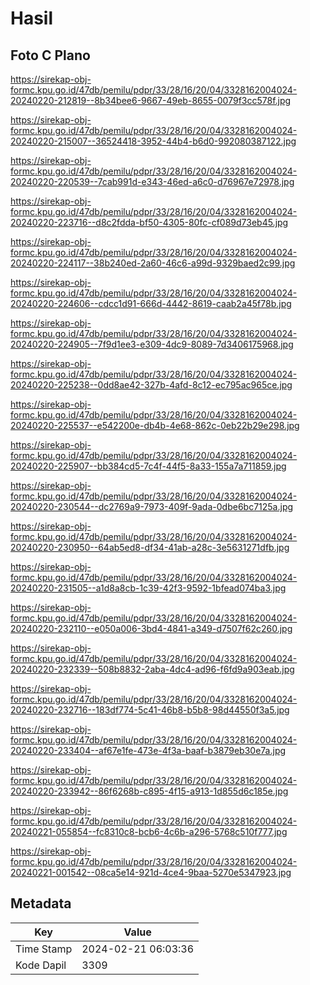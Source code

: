 # Hasil

## Foto C Plano

https://sirekap-obj-formc.kpu.go.id/47db/pemilu/pdpr/33/28/16/20/04/3328162004024-20240220-212819--8b34bee6-9667-49eb-8655-0079f3cc578f.jpg

https://sirekap-obj-formc.kpu.go.id/47db/pemilu/pdpr/33/28/16/20/04/3328162004024-20240220-215007--36524418-3952-44b4-b6d0-992080387122.jpg

https://sirekap-obj-formc.kpu.go.id/47db/pemilu/pdpr/33/28/16/20/04/3328162004024-20240220-220539--7cab991d-e343-46ed-a6c0-d76967e72978.jpg

https://sirekap-obj-formc.kpu.go.id/47db/pemilu/pdpr/33/28/16/20/04/3328162004024-20240220-223716--d8c2fdda-bf50-4305-80fc-cf089d73eb45.jpg

https://sirekap-obj-formc.kpu.go.id/47db/pemilu/pdpr/33/28/16/20/04/3328162004024-20240220-224117--38b240ed-2a60-46c6-a99d-9329baed2c99.jpg

https://sirekap-obj-formc.kpu.go.id/47db/pemilu/pdpr/33/28/16/20/04/3328162004024-20240220-224606--cdcc1d91-666d-4442-8619-caab2a45f78b.jpg

https://sirekap-obj-formc.kpu.go.id/47db/pemilu/pdpr/33/28/16/20/04/3328162004024-20240220-224905--7f9d1ee3-e309-4dc9-8089-7d3406175968.jpg

https://sirekap-obj-formc.kpu.go.id/47db/pemilu/pdpr/33/28/16/20/04/3328162004024-20240220-225238--0dd8ae42-327b-4afd-8c12-ec795ac965ce.jpg

https://sirekap-obj-formc.kpu.go.id/47db/pemilu/pdpr/33/28/16/20/04/3328162004024-20240220-225537--e542200e-db4b-4e68-862c-0eb22b29e298.jpg

https://sirekap-obj-formc.kpu.go.id/47db/pemilu/pdpr/33/28/16/20/04/3328162004024-20240220-225907--bb384cd5-7c4f-44f5-8a33-155a7a711859.jpg

https://sirekap-obj-formc.kpu.go.id/47db/pemilu/pdpr/33/28/16/20/04/3328162004024-20240220-230544--dc2769a9-7973-409f-9ada-0dbe6bc7125a.jpg

https://sirekap-obj-formc.kpu.go.id/47db/pemilu/pdpr/33/28/16/20/04/3328162004024-20240220-230950--64ab5ed8-df34-41ab-a28c-3e5631271dfb.jpg

https://sirekap-obj-formc.kpu.go.id/47db/pemilu/pdpr/33/28/16/20/04/3328162004024-20240220-231505--a1d8a8cb-1c39-42f3-9592-1bfead074ba3.jpg

https://sirekap-obj-formc.kpu.go.id/47db/pemilu/pdpr/33/28/16/20/04/3328162004024-20240220-232110--e050a006-3bd4-4841-a349-d7507f62c260.jpg

https://sirekap-obj-formc.kpu.go.id/47db/pemilu/pdpr/33/28/16/20/04/3328162004024-20240220-232339--508b8832-2aba-4dc4-ad96-f6fd9a903eab.jpg

https://sirekap-obj-formc.kpu.go.id/47db/pemilu/pdpr/33/28/16/20/04/3328162004024-20240220-232716--183df774-5c41-46b8-b5b8-98d44550f3a5.jpg

https://sirekap-obj-formc.kpu.go.id/47db/pemilu/pdpr/33/28/16/20/04/3328162004024-20240220-233404--af67e1fe-473e-4f3a-baaf-b3879eb30e7a.jpg

https://sirekap-obj-formc.kpu.go.id/47db/pemilu/pdpr/33/28/16/20/04/3328162004024-20240220-233942--86f6268b-c895-4f15-a913-1d855d6c185e.jpg

https://sirekap-obj-formc.kpu.go.id/47db/pemilu/pdpr/33/28/16/20/04/3328162004024-20240221-055854--fc8310c8-bcb6-4c6b-a296-5768c510f777.jpg

https://sirekap-obj-formc.kpu.go.id/47db/pemilu/pdpr/33/28/16/20/04/3328162004024-20240221-001542--08ca5e14-921d-4ce4-9baa-5270e5347923.jpg


## Metadata

| Key        | Value               |
| ---------- | ------------------- |
| Time Stamp | 2024-02-21 06:03:36 |
| Kode Dapil | 3309                |



